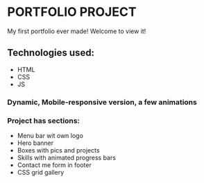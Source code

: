 # PORTFOLIO PROJECT

My first portfolio ever made! Welcome to view it!

## Technologies used:

- HTML
- CSS
- JS

### Dynamic, Mobile-responsive version, a few animations

### Project has sections:

- Menu bar wit own logo
- Hero banner
- Boxes with pics and projects
- Skills with animated progress bars
- Contact me form in footer
- CSS grid gallery

